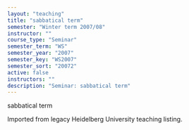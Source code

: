 ```yaml
---
layout: "teaching"
title: "sabbatical term"
semester: "Winter term 2007/08"
instructor: ""
course_type: "Seminar"
semester_term: "WS"
semester_year: "2007"
semester_key: "WS2007"
semester_sort: "20072"
active: false
instructors: ""
description: "Seminar: sabbatical term"
---
```


sabbatical term

Imported from legacy Heidelberg University teaching listing.